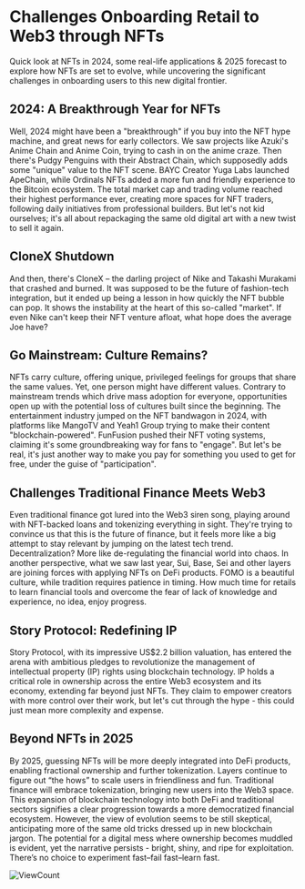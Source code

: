 # Challenges Onboarding Retail to Web3 through NFTs

Quick look at NFTs in 2024, some real-life applications & 2025 forecast to explore how NFTs are set to evolve, while uncovering the significant challenges in onboarding users to this new digital frontier.

## 2024: A Breakthrough Year for NFTs

Well, 2024 might have been a "breakthrough" if you buy into the NFT hype machine, and great news for early collectors. We saw projects like Azuki's Anime Chain and Anime Coin, trying to cash in on the anime craze. Then there's Pudgy Penguins with their Abstract Chain, which supposedly adds some "unique" value to the NFT scene. BAYC Creator Yuga Labs launched ApeChain, while Ordinals NFTs added a more fun and friendly experience to the Bitcoin ecosystem. The total market cap and trading volume reached their highest performance ever, creating more spaces for NFT traders, following daily initiatives from professional builders. But let's not kid ourselves; it's all about repackaging the same old digital art with a new twist to sell it again.

## CloneX Shutdown

And then, there's CloneX – the darling project of Nike and Takashi Murakami that crashed and burned. It was supposed to be the future of fashion-tech integration, but it ended up being a lesson in how quickly the NFT bubble can pop. It shows the instability at the heart of this so-called "market". If even Nike can't keep their NFT venture afloat, what hope does the average Joe have?

## Go Mainstream: Culture Remains?

NFTs carry culture, offering unique, privileged feelings for groups that share the same values. Yet, one person might have different values. Contrary to mainstream trends which drive mass adoption for everyone, opportunities open up with the potential loss of cultures built since the beginning. The entertainment industry jumped on the NFT bandwagon in 2024, with platforms like MangoTV and Yeah1 Group trying to make their content "blockchain-powered". FunFusion pushed their NFT voting systems, claiming it's some groundbreaking way for fans to "engage". But let's be real, it's just another way to make you pay for something you used to get for free, under the guise of "participation".

## Challenges Traditional Finance Meets Web3

Even traditional finance got lured into the Web3 siren song, playing around with NFT-backed loans and tokenizing everything in sight. They're trying to convince us that this is the future of finance, but it feels more like a big attempt to stay relevant by jumping on the latest tech trend. Decentralization? More like de-regulating the financial world into chaos. In another perspective, what we saw last year, Sui, Base, Sei and other layers are joining forces with applying NFTs on DeFi products. FOMO is a beautiful culture, while tradition requires patience in timing. How much time for retails to learn financial tools and overcome the fear of lack of knowledge and experience, no idea, enjoy progress.

## Story Protocol: Redefining IP

Story Protocol, with its impressive US$2.2 billion valuation, has entered the arena with ambitious pledges to revolutionize the management of intellectual property (IP) rights using blockchain technology. IP holds a critical role in ownership across the entire Web3 ecosystem and its economy, extending far beyond just NFTs. They claim to empower creators with more control over their work, but let's cut through the hype - this could just mean more complexity and expense.

## Beyond NFTs in 2025

By 2025, guessing NFTs will be more deeply integrated into DeFi products, enabling fractional ownership and further tokenization. Layers continue to figure out “the hows” to scale users in friendliness and fun. Traditional finance will embrace tokenization, bringing new users into the Web3 space. This expansion of blockchain technology into both DeFi and traditional sectors signifies a clear progression towards a more democratized financial ecosystem. However, the view of evolution seems to be still skeptical, anticipating more of the same old tricks dressed up in new blockchain jargon. The potential for a digital mess where ownership becomes muddled is evident, yet the narrative persists - bright, shiny, and ripe for exploitation. There’s no choice to experiment fast–fail fast–learn fast.

![ViewCount](https:/github.com/katedaynee/NFT-web3-marketing)

